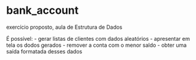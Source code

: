 # bank_account
 exercício proposto, aula de Estrutura de Dados

 É possível:
    - gerar listas de clientes com dados aleatórios
    - apresentar em tela os dodos gerados
    - remover a conta com o menor saldo
    - obter uma saída formatada desses dados
